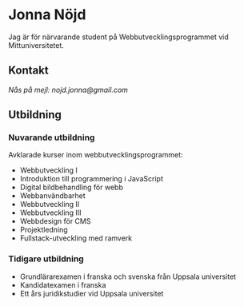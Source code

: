 # Jonna Nöjd
Jag är för närvarande student på Webbutvecklingsprogrammet vid Mittuniversitetet. 

## Kontakt
_Nås på mejl: nojd.jonna@gmail.com_

## Utbildning
### Nuvarande utbildning
Avklarade kurser inom webbutvecklingsprogrammet:
* Webbutveckling I
* Introduktion till programmering i JavaScript
* Digital bildbehandling för webb
* Webbanvändbarhet
* Webbutveckling II
* Webbutveckling III
* Webbdesign för CMS
* Projektledning
* Fullstack-utveckling med ramverk

### Tidigare utbildning
* Grundlärarexamen i franska och svenska från Uppsala universitet
* Kandidatexamen i franska
* Ett års juridikstudier vid Uppsala universitet


<!---
Jon-Noj85/Jon-Noj85 is a ✨ special ✨ repository because its `README.md` (this file) appears on your GitHub profile.
You can click the Preview link to take a look at your changes.
--->
